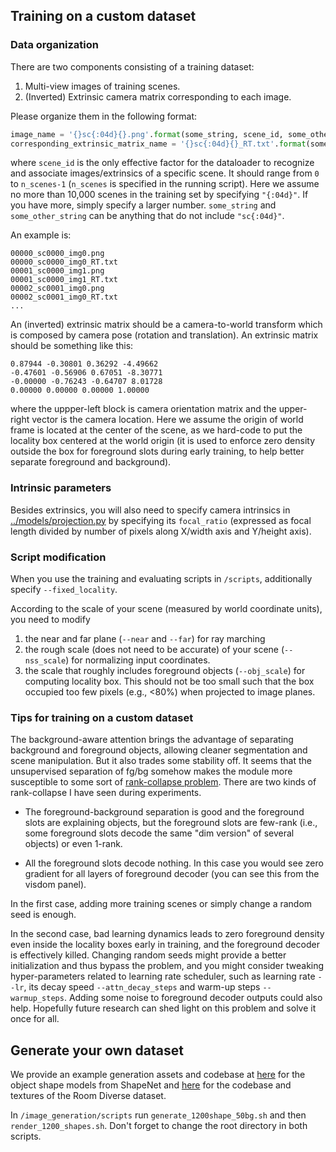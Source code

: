 ## Training on a custom dataset

### Data organization

There are two components consisting of a training dataset:

1. Multi-view images of training scenes.
2. (Inverted) Extrinsic camera matrix corresponding to each image.

Please organize them in the following format:

```python
image_name = '{}sc{:04d}{}.png'.format(some_string, scene_id, some_other_string)
corresponding_extrinsic_matrix_name = '{}sc{:04d}{}_RT.txt'.format(some_string, scene_id, some_other_string)
```

where ```scene_id``` is the only effective factor for the dataloader to recognize and associate images/extrinsics of a specific scene.
It should range from ```0``` to ```n_scenes-1``` (```n_scenes``` is specified in the running script).
Here we assume no more than 10,000 scenes in the training set by specifying ```"{:04d}"```.
If you have more, simply specify a larger number.
```some_string``` and ```some_other_string``` can be anything that do not include ```"sc{:04d}"```.

An example is:
```
00000_sc0000_img0.png
00000_sc0000_img0_RT.txt
00001_sc0000_img1.png
00001_sc0000_img1_RT.txt
00002_sc0001_img0.png
00002_sc0001_img0_RT.txt
...
```

An (inverted) extrinsic matrix should be a camera-to-world transform
which is composed by camera pose (rotation and translation).
An extrinsic matrix should be something like this:
```
0.87944 -0.30801 0.36292 -4.49662
-0.47601 -0.56906 0.67051 -8.30771
-0.00000 -0.76243 -0.64707 8.01728
0.00000 0.00000 0.00000 1.00000
```
where the uppper-left block is camera orientation matrix and the upper-right vector is the camera location.
Here we assume the origin of world frame is located at the center of the scene,
as we hard-code to put the locality box centered at the world origin 
(it is used to enforce zero density outside the box for foreground slots during early training, 
to help better separate foreground and background).

### Intrinsic parameters

Besides extrinsics, you will also need to specify camera intrinsics in [../models/projection.py](../models/projection.py) by specifying
its ```focal_ratio``` (expressed as focal length divided by number of pixels along X/width axis and Y/height axis).

### Script modification

When you use the training and evaluating scripts in ```/scripts```,
additionally specify ```--fixed_locality```.

According to the scale of your scene (measured by world coordinate units),
you need to modify 
1. the near and far plane (```--near``` and ```--far```) for ray marching
2. the rough scale (does not need to be accurate) of your scene (```--nss_scale```) for normalizing input coordinates.
3. the scale that roughly includes foreground objects (```--obj_scale```) for computing locality box. This should not be too small
such that the box occupied too few pixels (e.g., <80%) when projected to image planes.

### Tips for training on a custom dataset

The background-aware attention brings the advantage of separating background and foreground objects,
allowing cleaner segmentation and scene manipulation.
But it also trades some stability off.
It seems that 
the unsupervised separation of fg/bg somehow makes the module more susceptible to some sort of [rank-collapse problem](https://arxiv.org/abs/2103.03404).
There are two kinds of rank-collapse I have seen during experiments.

- The foreground-background separation is good and the foreground slots are explaining objects, but the foreground slots are few-rank (i.e., some foreground slots decode the same "dim version" of several objects) or even 1-rank.
  
- All the foreground slots decode nothing. In this case you would see zero gradient for all layers of foreground decoder (you can see this from the visdom panel).

In the first case,
adding more training scenes or simply change a random seed is enough.

In the second case, bad learning dynamics leads to zero foreground density even inside the locality boxes early in training, and the foreground decoder is effectively killed. 
Changing random seeds might provide a better initialization and thus bypass the problem,
and you might consider tweaking hyper-parameters related to learning rate scheduler, such as learning rate ```--lr```, its decay speed ```--attn_decay_steps``` and warm-up steps ```--warmup_steps```.
Adding some noise to foreground decoder outputs could also help. 
Hopefully future research can shed light on this problem and solve it once for all.


## Generate your own dataset

We provide an example generation assets and codebase at 
[here](https://office365stanford-my.sharepoint.com/:u:/g/personal/koven_stanford_edu/Ec-vEV0XMxBGpWgx1y6kSkIBOiY_AelngVf2qk2zAHgb_A?e=2gIqGv) 
for the object shape models from ShapeNet and 
[here](https://office365stanford-my.sharepoint.com/:u:/g/personal/koven_stanford_edu/EX0Q_Wmv8EBPqPboJ2QWAqEB18lOQ6aKU2k84tax1YP3Hw?e=lLr16K) 
for the codebase and textures of the Room Diverse dataset.

In ``/image_generation/scripts`` run ``generate_1200shape_50bg.sh`` and then ``render_1200_shapes.sh``.
Don't forget to change the root directory in both scripts.


